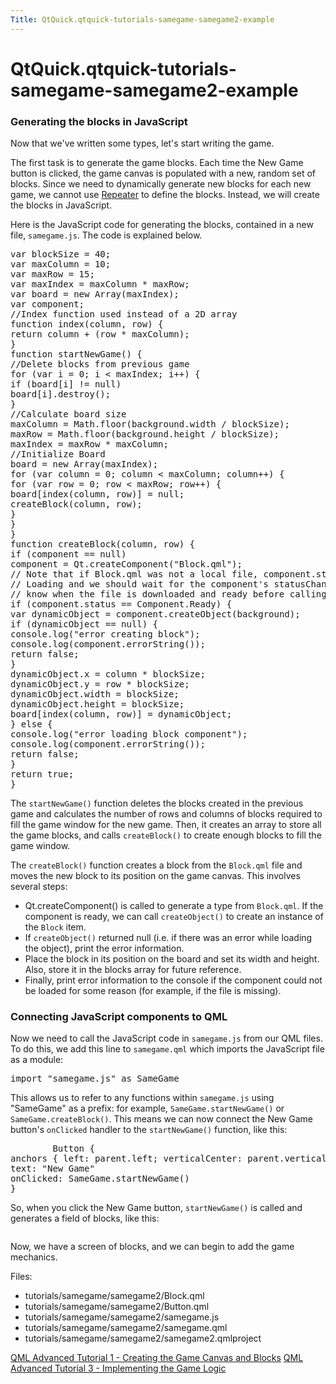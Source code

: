 ```yaml
---
Title: QtQuick.qtquick-tutorials-samegame-samegame2-example
---
```


# QtQuick.qtquick-tutorials-samegame-samegame2-example

<span class="subtitle"></span>
<!-- $$$tutorials/samegame/samegame2-description -->
<h3 >Generating the blocks in JavaScript</h3>
<p>Now that we've written some types, let's start writing the game.</p>
<p>The first task is to generate the game blocks. Each time the New Game button is clicked, the game canvas is populated with a new, random set of blocks. Since we need to dynamically generate new blocks for each new game, we cannot use <a href="QtQuick.Repeater.md">Repeater</a> to define the blocks. Instead, we will create the blocks in JavaScript.</p>
<p>Here is the JavaScript code for generating the blocks, contained in a new file, <code>samegame.js</code>. The code is explained below.</p>
<pre class="js">var <span class="name">blockSize</span> = <span class="number">40</span>;
var <span class="name">maxColumn</span> = <span class="number">10</span>;
var <span class="name">maxRow</span> = <span class="number">15</span>;
var <span class="name">maxIndex</span> = <span class="name">maxColumn</span> <span class="operator">*</span> <span class="name">maxRow</span>;
var <span class="name">board</span> = new <span class="name">Array</span>(<span class="name">maxIndex</span>);
var <span class="name">component</span>;
<span class="comment">//Index function used instead of a 2D array</span>
<span class="keyword">function</span> <span class="name">index</span>(<span class="name">column</span>, row) {
<span class="keyword">return</span> <span class="name">column</span> <span class="operator">+</span> (<span class="name">row</span> <span class="operator">*</span> <span class="name">maxColumn</span>);
}
<span class="keyword">function</span> <span class="name">startNewGame</span>() {
<span class="comment">//Delete blocks from previous game</span>
<span class="keyword">for</span> (<span class="keyword">var</span> <span class="name">i</span> = <span class="number">0</span>; <span class="name">i</span> <span class="operator">&lt;</span> <span class="name">maxIndex</span>; i++) {
<span class="keyword">if</span> (<span class="name">board</span>[<span class="name">i</span>] <span class="operator">!=</span> <span class="number">null</span>)
<span class="name">board</span>[<span class="name">i</span>].<span class="name">destroy</span>();
}
<span class="comment">//Calculate board size</span>
<span class="name">maxColumn</span> <span class="operator">=</span> <span class="name">Math</span>.<span class="name">floor</span>(<span class="name">background</span>.<span class="name">width</span> <span class="operator">/</span> <span class="name">blockSize</span>);
<span class="name">maxRow</span> <span class="operator">=</span> <span class="name">Math</span>.<span class="name">floor</span>(<span class="name">background</span>.<span class="name">height</span> <span class="operator">/</span> <span class="name">blockSize</span>);
<span class="name">maxIndex</span> <span class="operator">=</span> <span class="name">maxRow</span> <span class="operator">*</span> <span class="name">maxColumn</span>;
<span class="comment">//Initialize Board</span>
<span class="name">board</span> <span class="operator">=</span> new <span class="name">Array</span>(<span class="name">maxIndex</span>);
<span class="keyword">for</span> (<span class="keyword">var</span> <span class="name">column</span> = <span class="number">0</span>; <span class="name">column</span> <span class="operator">&lt;</span> <span class="name">maxColumn</span>; column++) {
<span class="keyword">for</span> (<span class="keyword">var</span> <span class="name">row</span> = <span class="number">0</span>; <span class="name">row</span> <span class="operator">&lt;</span> <span class="name">maxRow</span>; row++) {
<span class="name">board</span>[<span class="name">index</span>(<span class="name">column</span>, <span class="name">row</span>)] <span class="operator">=</span> <span class="number">null</span>;
<span class="name">createBlock</span>(<span class="name">column</span>, <span class="name">row</span>);
}
}
}
<span class="keyword">function</span> <span class="name">createBlock</span>(<span class="name">column</span>, row) {
<span class="keyword">if</span> (<span class="name">component</span> <span class="operator">==</span> <span class="number">null</span>)
<span class="name">component</span> <span class="operator">=</span> <span class="name">Qt</span>.<span class="name">createComponent</span>(<span class="string">&quot;Block.qml&quot;</span>);
<span class="comment">// Note that if Block.qml was not a local file, component.status would be</span>
<span class="comment">// Loading and we should wait for the component's statusChanged() signal to</span>
<span class="comment">// know when the file is downloaded and ready before calling createObject().</span>
<span class="keyword">if</span> (<span class="name">component</span>.<span class="name">status</span> <span class="operator">==</span> <span class="name">Component</span>.<span class="name">Ready</span>) {
var <span class="name">dynamicObject</span> = <span class="name">component</span>.<span class="name">createObject</span>(<span class="name">background</span>);
<span class="keyword">if</span> (<span class="name">dynamicObject</span> <span class="operator">==</span> <span class="number">null</span>) {
<span class="name">console</span>.<span class="name">log</span>(<span class="string">&quot;error creating block&quot;</span>);
<span class="name">console</span>.<span class="name">log</span>(<span class="name">component</span>.<span class="name">errorString</span>());
<span class="keyword">return</span> <span class="number">false</span>;
}
<span class="name">dynamicObject</span>.<span class="name">x</span> <span class="operator">=</span> <span class="name">column</span> <span class="operator">*</span> <span class="name">blockSize</span>;
<span class="name">dynamicObject</span>.<span class="name">y</span> <span class="operator">=</span> <span class="name">row</span> <span class="operator">*</span> <span class="name">blockSize</span>;
<span class="name">dynamicObject</span>.<span class="name">width</span> <span class="operator">=</span> <span class="name">blockSize</span>;
<span class="name">dynamicObject</span>.<span class="name">height</span> <span class="operator">=</span> <span class="name">blockSize</span>;
<span class="name">board</span>[<span class="name">index</span>(<span class="name">column</span>, <span class="name">row</span>)] <span class="operator">=</span> <span class="name">dynamicObject</span>;
} <span class="keyword">else</span> {
<span class="name">console</span>.<span class="name">log</span>(<span class="string">&quot;error loading block component&quot;</span>);
<span class="name">console</span>.<span class="name">log</span>(<span class="name">component</span>.<span class="name">errorString</span>());
<span class="keyword">return</span> <span class="number">false</span>;
}
<span class="keyword">return</span> <span class="number">true</span>;
}</pre>
<p>The <code>startNewGame()</code> function deletes the blocks created in the previous game and calculates the number of rows and columns of blocks required to fill the game window for the new game. Then, it creates an array to store all the game blocks, and calls <code>createBlock()</code> to create enough blocks to fill the game window.</p>
<p>The <code>createBlock()</code> function creates a block from the <code>Block.qml</code> file and moves the new block to its position on the game canvas. This involves several steps:</p>
<ul>
<li>Qt.createComponent() is called to generate a type from <code>Block.qml</code>. If the component is ready, we can call <code>createObject()</code> to create an instance of the <code>Block</code> item.</li>
<li>If <code>createObject()</code> returned null (i.e&#x2e; if there was an error while loading the object), print the error information.</li>
<li>Place the block in its position on the board and set its width and height. Also, store it in the blocks array for future reference.</li>
<li>Finally, print error information to the console if the component could not be loaded for some reason (for example, if the file is missing).</li>
</ul>
<h3 >Connecting JavaScript components to QML</h3>
<p>Now we need to call the JavaScript code in <code>samegame.js</code> from our QML files. To do this, we add this line to <code>samegame.qml</code> which imports the JavaScript file as a module:</p>
<pre class="qml">import &quot;samegame.js&quot; as SameGame</pre>
<p>This allows us to refer to any functions within <code>samegame.js</code> using &quot;SameGame&quot; as a prefix: for example, <code>SameGame.startNewGame()</code> or <code>SameGame.createBlock()</code>. This means we can now connect the New Game button's <code>onClicked</code> handler to the <code>startNewGame()</code> function, like this:</p>
<pre class="qml">        <span class="type">Button</span> {
<span class="type">anchors</span> { <span class="name">left</span>: <span class="name">parent</span>.<span class="name">left</span>; <span class="name">verticalCenter</span>: <span class="name">parent</span>.<span class="name">verticalCenter</span> }
<span class="name">text</span>: <span class="string">&quot;New Game&quot;</span>
<span class="name">onClicked</span>: <span class="name">SameGame</span>.<span class="name">startNewGame</span>()
}</pre>
<p>So, when you click the New Game button, <code>startNewGame()</code> is called and generates a field of blocks, like this:</p>
<p class="centerAlign"><img src="https://developer.ubuntu.com/static/devportal_uploaded/ab497a5e-048a-4165-883e-c702b460f4a8-../qtquick-tutorials-samegame-samegame2-example/images/declarative-adv-tutorial2.png" alt="" /></p><p>Now, we have a screen of blocks, and we can begin to add the game mechanics.</p>
<p>Files:</p>
<ul>
<li>tutorials/samegame/samegame2/Block.qml</li>
<li>tutorials/samegame/samegame2/Button.qml</li>
<li>tutorials/samegame/samegame2/samegame.js</li>
<li>tutorials/samegame/samegame2/samegame.qml</li>
<li>tutorials/samegame/samegame2/samegame2.qmlproject</li>
</ul>
<!-- @@@tutorials/samegame/samegame2 -->
<p class="naviNextPrevious footerNavi">
<a class="prevPage" href="QtQuick.tutorials-samegame-samegame1/">QML Advanced Tutorial 1 - Creating the Game Canvas and Blocks</a>
<a class="nextPage" href="QtQuick.tutorials-samegame-samegame3/">QML Advanced Tutorial 3 - Implementing the Game Logic</a>
</p>

